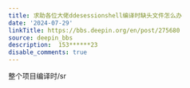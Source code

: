 ```yaml
---
title: 求助各位大佬ddesessionshell编译时缺头文件怎么办
date: '2024-07-29'
linkTitle: https://bbs.deepin.org/en/post/275680
source: deepin_bbs
description:  153******23 
disable_comments: true
---
```

整个项目编译时/sr
